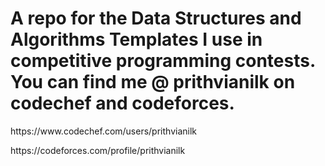 <h1>A repo for the Data Structures and Algorithms Templates I use in competitive programming contests. 
You can find me @ prithvianilk on codechef and codeforces.
</h1>

<p>
https://www.codechef.com/users/prithvianilk
</p>

<p>
https://codeforces.com/profile/prithvianilk
</p>
